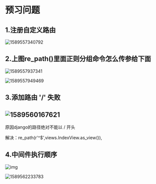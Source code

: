 # 预习问题

## 1.注册自定义路由

![1589557340792](C:\Users\86155\AppData\Roaming\Typora\typora-user-images\1589557340792.png)





## 2.上图re_path()里面正则分组命令怎么传参给下面

![1589557937341](C:\Users\86155\AppData\Roaming\Typora\typora-user-images\1589557937341.png)

![1589557949469](C:\Users\86155\AppData\Roaming\Typora\typora-user-images\1589557949469.png)



## 3.添加路由 '/' 失败

## ![1589560167621](C:\Users\86155\AppData\Roaming\Typora\typora-user-images\1589560167621.png)

原因django的路径绝对不能以 / 开头

解决：re_path(r'^$',views.IndexView.as_view()),



## 4.中间件执行顺序

![img](file:///C:/Users/86155/Desktop/djongo%E9%98%B6%E6%AE%B5/Django%E6%A1%86%E6%9E%B6%E5%9F%BA%E7%A1%80%E6%95%99%E5%AD%A6%E8%AE%B2%E4%B9%89/images/%E5%A4%9A%E4%B8%AA%E4%B8%AD%E9%97%B4%E4%BB%B6%E6%89%A7%E8%A1%8C%E6%95%88%E6%9E%9C2.png)

![1589562233783](C:\Users\86155\AppData\Roaming\Typora\typora-user-images\1589562233783.png)